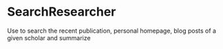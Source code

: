 # SearchResearcher
Use to search the recent publication, personal homepage, blog posts of a given scholar and summarize
